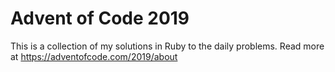 # Advent of Code 2019

This is a collection of my solutions in Ruby to the daily problems.
Read more at https://adventofcode.com/2019/about
